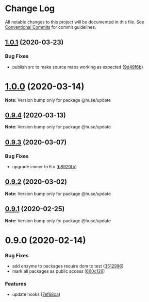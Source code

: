 # Change Log

All notable changes to this project will be documented in this file.
See [Conventional Commits](https://conventionalcommits.org) for commit guidelines.

## [1.0.1](https://github.com/ecomfe/react-hooks/compare/@huse/update@0.9.3...@huse/update@1.0.1) (2020-03-23)


### Bug Fixes

* publish src to make source maps working as expected ([9d49f6b](https://github.com/ecomfe/react-hooks/commit/9d49f6b294a445c302f05da958c6e427e7eae669))





# [1.0.0](https://github.com/ecomfe/react-hooks/compare/@huse/update@0.9.3...@huse/update@1.0.0) (2020-03-14)

**Note:** Version bump only for package @huse/update





## [0.9.4](https://github.com/ecomfe/react-hooks/compare/@huse/update@0.9.3...@huse/update@0.9.4) (2020-03-13)

**Note:** Version bump only for package @huse/update





## [0.9.3](https://github.com/ecomfe/react-hooks/compare/@huse/update@0.9.2...@huse/update@0.9.3) (2020-03-07)


### Bug Fixes

* upgrade immer to 6.x ([b8920fb](https://github.com/ecomfe/react-hooks/commit/b8920fb67a14bd111b543efdcd58b67b8277ba46))





## [0.9.2](https://github.com/ecomfe/react-hooks/compare/@huse/update@0.9.1...@huse/update@0.9.2) (2020-03-02)

**Note:** Version bump only for package @huse/update





## [0.9.1](https://github.com/ecomfe/react-hooks/compare/@huse/update@0.9.0...@huse/update@0.9.1) (2020-02-25)

**Note:** Version bump only for package @huse/update





# 0.9.0 (2020-02-14)


### Bug Fixes

* add enzyme to packages require dom to test ([3512996](https://github.com/ecomfe/react-hooks/commit/351299610b2a960c846c105318146e2575cf2791))
* mark all packages as public access ([660c126](https://github.com/ecomfe/react-hooks/commit/660c1265ee27cb0de0e7b456904a22f4370002d0))


### Features

* update hooks ([7ef68ca](https://github.com/ecomfe/react-hooks/commit/7ef68cae5e856cbee1dbde751513a28ddd1968bf))
